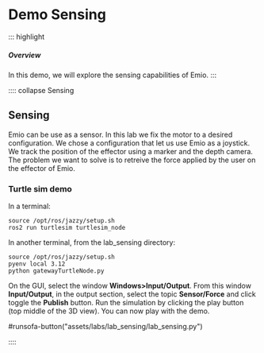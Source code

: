 # Demo Sensing

::: highlight
##### Overview 

In this demo, we will explore the sensing capabilities of Emio. 
:::

:::: collapse Sensing

## Sensing

Emio can be use as a sensor. In this lab we fix the motor to a desired configuration. We chose a configuration that let us use Emio as a joystick. 
We track the position of the effector using a marker and the depth camera.
The problem we want to solve is to retreive the force applied by the user on the effector of Emio.  

### Turtle sim demo

In a terminal:
```command
source /opt/ros/jazzy/setup.sh
ros2 run turtlesim turtlesim_node
```

In another terminal, from the lab_sensing directory:
```command
source /opt/ros/jazzy/setup.sh
pyenv local 3.12
python gatewayTurtleNode.py
```

On the GUI, select the window __Windows>Input/Output__. From this window __Input/Output__, in the output section, select the topic __Sensor/Force__ and click toggle the __Publish__ button.
Run the simulation by clicking the play button (top middle of the 3D view). You can now play with the demo. 

#runsofa-button("assets/labs/lab_sensing/lab_sensing.py")

::::